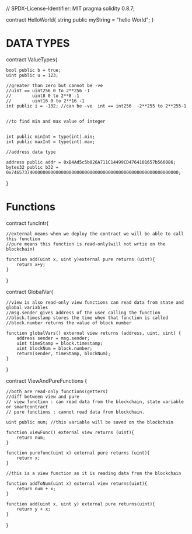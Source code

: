 // SPDX-License-Identifier: MIT
pragma solidity 0.8.7;

contract HelloWorld{
    string public myString = "hello World";
}

# DATA TYPES

contract ValueTypes{

    bool public b = true;
    uint public u = 123; 
    
    //greater than zero but cannot be -ve
    //uint == uint256 0 to 2**256 -1
    //        uint8 0 to 2**8 -1
    //        uint16 0 to 2**16 -1
    int public i = -132; //can be -ve  int == int256  -2**255 to 2**255-1


    //to find min and max value of integer
    

    int public minInt = type(int).min;
    int public maxInt = type(int).max;

    //address data type

    address public addr = 0xB4Ad5c5b026A711C14499CD4764101657b566086;
    bytes32 public b32 = 0x7465737400000000000000000000000000000000000000000000000000000000;
}

# Functions

contract funcIntr{

    //external means when we deploy the contract we will be able to call this function
    //pure means this function is read-only(will not wrtie on the blockchain)

    function add(uint x, uint y)external pure returns (uint){
        return x+y;
    }

}

contract GlobalVar{

    //view is also read-only view functions can read data from state and global variables
    //msg.sender gives address of the user calling the function
    //block.timestamp stores the time when that function is called
    //block.number returns the value of block number

    function globalVars() external view returns (address, uint, uint) {
        address sender = msg.sender;
        uint timeStamp = block.timestamp;
        uint blockNum = block.number;
        return(sender, timeStamp, blockNum);
    }
}

contract ViewAndPureFunctions {

    //both are read-only functions(getters)
    //diff between view and pure
    // view function : can read data from the blockchain, state variable or smartcontract
    // pure functions : cannot read data from blockchain.

    uint public num; //this variable will be saved on the blockchain

    function viewFunc() external view returns (uint){
        return num;
    }

    function purefunc(uint x) external pure returns (uint){
        return x;
    }

    //this is a view function as it is reading data from the blockchain

    function addToNum(uint x) external view returns(uint){
        return num + x;
    }

    function add(uint x, uint y) external pure returns(uint){
        return y + x;
    }
}
